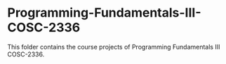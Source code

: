 # Programming-Fundamentals-III-COSC-2336

This folder contains the course projects of Programming Fundamentals III COSC-2336.
